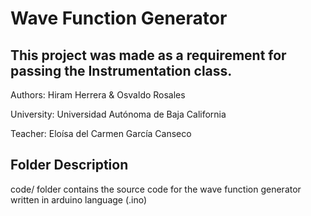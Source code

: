 # Wave Function Generator

## This project was made as a requirement for passing the Instrumentation class. 
Authors: Hiram Herrera & Osvaldo Rosales

University: Universidad Autónoma de Baja California

Teacher: Eloísa del Carmen García Canseco

## Folder Description
code/ folder contains the source code for the wave function generator written in arduino language (.ino)
